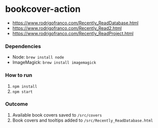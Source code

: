 # bookcover-action

* https://www.rodrigofranco.com/Recently_ReadDatabase.html
* https://www.rodrigofranco.com/Recently_Read2.html
* https://www.rodrigofranco.com/Recently_ReadProject.html

### Dependencies

- Node: `brew install node`
- ImageMagick: `brew install imagemagick`

### How to run

1. `npm install`
2. `npm start`

### Outcome

1. Available book covers saved to `/src/covers`
2. Book covers and tooltips added to `/src/Recently_ReadDatabase.html`